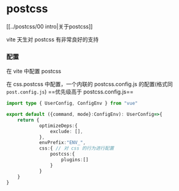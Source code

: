 # postcss

[[../postcss/00 intro|关于postcss]]

vite 天生对 postcss 有非常良好的支持

### 配置

在 vite 中配置 postcss

在 css.postcss 中配置，一个内联的 postcss.config.js 的配置(格式同 `post.config.js`) ==优先级高于 postcss.config.js==

```ts
import type { UserConfig, ConfigEnv } from "vue"

export default ({command, mode}:ConfigEnv): UserConfig=>{
	return {
			optimizeDeps:{
				exclude: [], 
			},
			envPrefix:"ENV_",
			css:{ // 对 css 的行为进行配置
				postcss:{
					plugins:[]
				}
			}
	}
}
```

